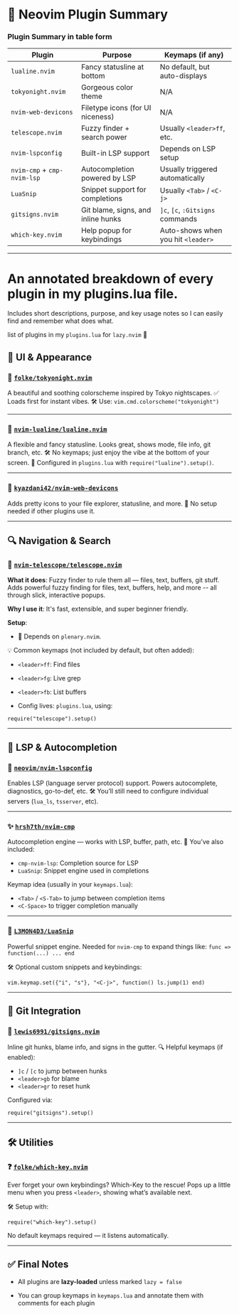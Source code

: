 # 🔌 Neovim Plugin Summary

### Plugin Summary in table form

| Plugin                      | Purpose                            | Keymaps (if any)                   |
| --------------------------- | ---------------------------------- | ---------------------------------- |
| `lualine.nvim`              | Fancy statusline at bottom         | No default, but auto-displays      |
| `tokyonight.nvim`           | Gorgeous color theme               | N/A                                |
| `nvim-web-devicons`         | Filetype icons (for UI niceness)   | N/A                                |
| `telescope.nvim`            | Fuzzy finder + search power        | Usually `<leader>ff`, etc.         |
| `nvim-lspconfig`            | Built-in LSP support               | Depends on LSP setup               |
| `nvim-cmp` + `cmp-nvim-lsp` | Autocompletion powered by LSP      | Usually triggered automatically    |
| `LuaSnip`                   | Snippet support for completions    | Usually `<Tab>` / `<C-j>`          |
| `gitsigns.nvim`             | Git blame, signs, and inline hunks | `]c`, `[c`, `:Gitsigns` commands   |
| `which-key.nvim`            | Help popup for keybindings         | Auto-shows when you hit `<leader>` |

----

# An annotated breakdown of every plugin in my plugins.lua file.
Includes short descriptions, purpose, and key usage notes so I can easily find and remember what does what.

list of plugins in my `plugins.lua` for `lazy.nvim` 💖


## 🎨 UI & Appearance

### 🌈 [`folke/tokyonight.nvim`](https://github.com/folke/tokyonight.nvim)
A beautiful and soothing colorscheme inspired by Tokyo nightscapes.
✅ Loads first for instant vibes.
🛠 Use: `vim.cmd.colorscheme("tokyonight")`

---

### 🧾 [`nvim-lualine/lualine.nvim`](https://github.com/nvim-lualine/lualine.nvim)
A flexible and fancy statusline. Looks great, shows mode, file info, git branch, etc.
🛠 No keymaps; just enjoy the vibe at the bottom of your screen.
🔧 Configured in `plugins.lua` with `require("lualine").setup()`.

---

### 🧸 [`kyazdani42/nvim-web-devicons`](https://github.com/nvim-tree/nvim-web-devicons)
Adds pretty icons to your file explorer, statusline, and more.
🎉 No setup needed if other plugins use it.

---

## 🔍 Navigation & Search

### 🔭 [`nvim-telescope/telescope.nvim`](https://github.com/nvim-telescope/telescope.nvim)
**What it does**: Fuzzy finder to rule them all — files, text, buffers, git stuff.
Adds powerful fuzzy finding for files, text, buffers, help, and more -- all through
slick, interactive popups.

**Why I use it**: It's fast, extensible, and super beginner friendly.

**Setup**:
- 🧠 Depends on `plenary.nvim`.

💡 Common keymaps (not included by default, but often added):
- `<leader>ff`: Find files
- `<leader>fg`: Live grep
- `<leader>fb`: List buffers

- Config lives: `plugins.lua`, using:
```
require("telescope").setup()
```
---

## 🧠 LSP & Autocompletion

### 🧠 [`neovim/nvim-lspconfig`](https://github.com/neovim/nvim-lspconfig)

Enables LSP (language server protocol) support. Powers autocomplete, diagnostics, go-to-def, etc.
🛠 You’ll still need to configure individual servers (`lua_ls`, `tsserver`, etc).

---

### ✨ [`hrsh7th/nvim-cmp`](https://github.com/hrsh7th/nvim-cmp)

Autocompletion engine — works with LSP, buffer, path, etc.
🧩 You’ve also included:
- `cmp-nvim-lsp`: Completion source for LSP
- `LuaSnip`: Snippet engine used in completions

Keymap idea (usually in your `keymaps.lua`):
- `<Tab>` / `<S-Tab>` to jump between completion items
- `<C-Space>` to trigger completion manually

---

### 🧠 [`L3MON4D3/LuaSnip`](https://github.com/L3MON4D3/LuaSnip)

Powerful snippet engine. Needed for `nvim-cmp` to expand things like:
`func => function(...) ... end`

🛠 Optional custom snippets and keybindings:

`vim.keymap.set({"i", "s"}, "<C-j>", function() ls.jump(1) end)`

---

## 🧰 Git Integration

### 🧩 [`lewis6991/gitsigns.nvim`](https://github.com/lewis6991/gitsigns.nvim)

Inline git hunks, blame info, and signs in the gutter.
🔍 Helpful keymaps (if enabled):

- `]c` / `[c` to jump between hunks
- `<leader>gb` for blame
- `<leader>gr` to reset hunk

Configured via:
```
require("gitsigns").setup()
```

---
## 🛠 Utilities

### ❓ [`folke/which-key.nvim`](https://github.com/folke/which-key.nvim)

Ever forget your own keybindings? Which-Key to the rescue!
Pops up a little menu when you press `<leader>`, showing what’s available next.

🛠 Setup with:
```
require("which-key").setup()
```
No default keymaps required — it listens automatically.

---

## ✅ Final Notes

- All plugins are **lazy-loaded** unless marked `lazy = false`

- You can group keymaps in `keymaps.lua` and annotate them with comments for each plugin